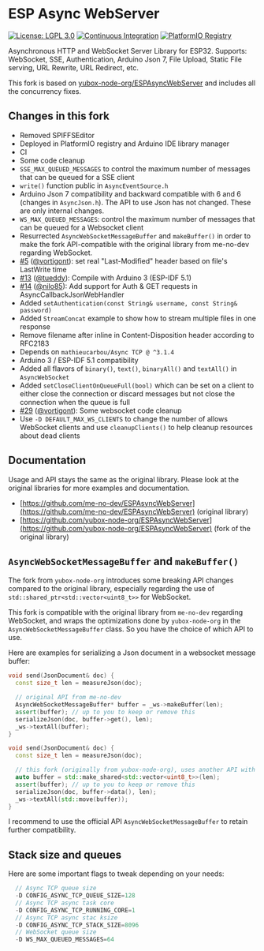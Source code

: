 # ESP Async WebServer

[![License: LGPL 3.0](https://img.shields.io/badge/License-LGPL%203.0-yellow.svg)](https://opensource.org/license/lgpl-3-0/)
[![Continuous Integration](https://github.com/mathieucarbou/ESPAsyncWebServer/actions/workflows/ci.yml/badge.svg)](https://github.com/mathieucarbou/ESPAsyncWebServer/actions/workflows/ci.yml)
[![PlatformIO Registry](https://badges.registry.platformio.org/packages/mathieucarbou/library/ESP%20Async%20WebServer.svg)](https://registry.platformio.org/libraries/mathieucarbou/ESP%20Async%20WebServer)

Asynchronous HTTP and WebSocket Server Library for ESP32.
Supports: WebSocket, SSE, Authentication, Arduino Json 7, File Upload, Static File serving, URL Rewrite, URL Redirect, etc.

This fork is based on [yubox-node-org/ESPAsyncWebServer](https://github.com/yubox-node-org/ESPAsyncWebServer) and includes all the concurrency fixes.

## Changes in this fork

- Removed SPIFFSEditor
- Deployed in PlatformIO registry and Arduino IDE library manager
- CI
- Some code cleanup
- `SSE_MAX_QUEUED_MESSAGES` to control the maximum number of messages that can be queued for a SSE client
- `write()` function public in `AsyncEventSource.h`
- Arduino Json 7 compatibility and backward compatible with 6 and 6 (changes in `AsyncJson.h`). The API to use Json has not changed. These are only internal changes.
- `WS_MAX_QUEUED_MESSAGES`: control the maximum number of messages that can be queued for a Websocket client
- Resurrected `AsyncWebSocketMessageBuffer` and `makeBuffer()` in order to make the fork API-compatible with the original library from me-no-dev regarding WebSocket.
- [#5](https://github.com/mathieucarbou/ESPAsyncWebServer/pull/5) ([@vortigont](https://github.com/vortigont)): set real "Last-Modified" header based on file's LastWrite time
- [#13](https://github.com/mathieucarbou/ESPAsyncWebServer/pull/13) ([@tueddy](https://github.com/tueddy)): Compile with Arduino 3 (ESP-IDF 5.1)
- [#14](https://github.com/mathieucarbou/ESPAsyncWebServer/pull/14) ([@nilo85](https://github.com/nilo85)): Add support for Auth & GET requests in AsyncCallbackJsonWebHandler
- Added `setAuthentication(const String& username, const String& password)`
- Added `StreamConcat` example to show how to stream multiple files in one response
- Remove filename after inline in Content-Disposition header according to RFC2183
- Depends on `mathieucarbou/Async TCP @ ^3.1.4`
- Arduino 3 / ESP-IDF 5.1 compatibility
- Added all flavors of `binary()`, `text()`, `binaryAll()` and `textAll()` in `AsyncWebSocket`
- Added `setCloseClientOnQueueFull(bool)` which can be set on a client to either close the connection or discard messages but not close the connection when the queue is full
- [#29](https://github.com/mathieucarbou/ESPAsyncWebServer/pull/29) ([@vortigont](https://github.com/vortigont)): Some websocket code cleanup
- Use `-D DEFAULT_MAX_WS_CLIENTS` to change the number of allows WebSocket clients and use `cleanupClients()` to help cleanup resources about dead clients

## Documentation

Usage and API stays the same as the original library.
Please look at the original libraries for more examples and documentation.

- [https://github.com/me-no-dev/ESPAsyncWebServer](https://github.com/me-no-dev/ESPAsyncWebServer) (original library)
- [https://github.com/yubox-node-org/ESPAsyncWebServer](https://github.com/yubox-node-org/ESPAsyncWebServer) (fork of the original library)

## `AsyncWebSocketMessageBuffer` and `makeBuffer()`

The fork from `yubox-node-org` introduces some breaking API changes compared to the original library, especially regarding the use of `std::shared_ptr<std::vector<uint8_t>>` for WebSocket.

This fork is compatible with the original library from `me-no-dev` regarding WebSocket, and wraps the optimizations done by `yubox-node-org` in the `AsyncWebSocketMessageBuffer` class.
So you have the choice of which API to use.

Here are examples for serializing a Json document in a websocket message buffer:

```cpp
void send(JsonDocument& doc) {
  const size_t len = measureJson(doc);

  // original API from me-no-dev
  AsyncWebSocketMessageBuffer* buffer = _ws->makeBuffer(len);
  assert(buffer); // up to you to keep or remove this
  serializeJson(doc, buffer->get(), len);
  _ws->textAll(buffer);
}
```

```cpp
void send(JsonDocument& doc) {
  const size_t len = measureJson(doc);

  // this fork (originally from yubox-node-org), uses another API with shared pointer
  auto buffer = std::make_shared<std::vector<uint8_t>>(len);
  assert(buffer); // up to you to keep or remove this
  serializeJson(doc, buffer->data(), len);
  _ws->textAll(std::move(buffer));
}
```

I recommend to use the official API `AsyncWebSocketMessageBuffer` to retain further compatibility.

## Stack size and queues

Here are some important flags to tweak depending on your needs:

```cpp
  // Async TCP queue size
  -D CONFIG_ASYNC_TCP_QUEUE_SIZE=128
  // Async TCP async task core
  -D CONFIG_ASYNC_TCP_RUNNING_CORE=1
  // Async TCP async stac ksize
  -D CONFIG_ASYNC_TCP_STACK_SIZE=8096
  // WebSocket queue size
  -D WS_MAX_QUEUED_MESSAGES=64
```
